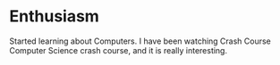 # Enthusiasm
Started learning about Computers.
I have been watching Crash Course Computer Science crash course, and it is really interesting.
